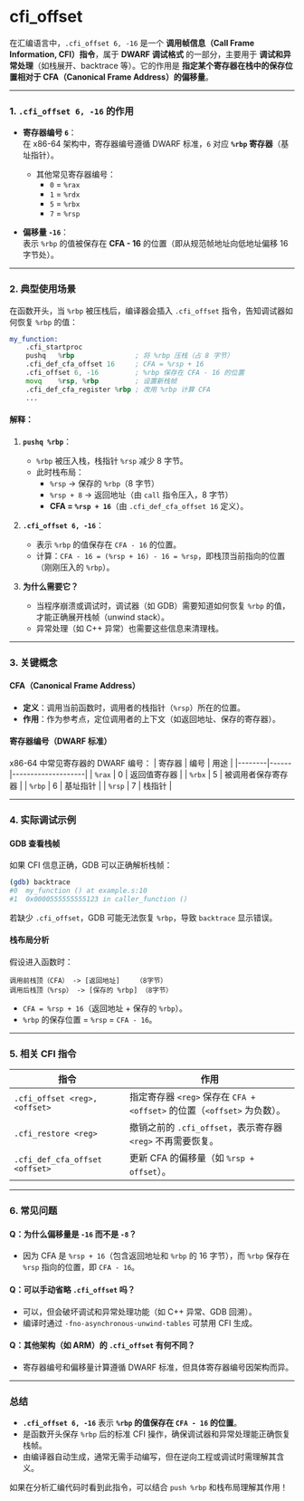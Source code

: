 # cfi_offset
在汇编语言中，`.cfi_offset 6, -16` 是一个 **调用帧信息（Call Frame Information, CFI）指令**，属于 **DWARF 调试格式** 的一部分，主要用于 **调试和异常处理**（如栈展开、backtrace 等）。它的作用是 **指定某个寄存器在栈中的保存位置相对于 CFA（Canonical Frame Address）的偏移量**。

---

### **1. `.cfi_offset 6, -16` 的作用**
- **寄存器编号 `6`**：  
  在 x86-64 架构中，寄存器编号遵循 DWARF 标准，`6` 对应 **`%rbp` 寄存器**（基址指针）。  
  - 其他常见寄存器编号：
    - `0` = `%rax`  
    - `1` = `%rdx`  
    - `5` = `%rbx`  
    - `7` = `%rsp`  

- **偏移量 `-16`**：  
  表示 `%rbp` 的值被保存在 **CFA - 16** 的位置（即从规范帧地址向低地址偏移 16 字节处）。

---

### **2. 典型使用场景**
在函数开头，当 `%rbp` 被压栈后，编译器会插入 `.cfi_offset` 指令，告知调试器如何恢复 `%rbp` 的值：
```asm
my_function:
    .cfi_startproc
    pushq   %rbp               ; 将 %rbp 压栈（占 8 字节）
    .cfi_def_cfa_offset 16     ; CFA = %rsp + 16
    .cfi_offset 6, -16         ; %rbp 保存在 CFA - 16 的位置
    movq    %rsp, %rbp         ; 设置新栈帧
    .cfi_def_cfa_register %rbp ; 改用 %rbp 计算 CFA
    ...
```
#### **解释**：
1. **`pushq %rbp`**：  
   - `%rbp` 被压入栈，栈指针 `%rsp` 减少 8 字节。  
   - 此时栈布局：
     - `%rsp` → 保存的 `%rbp`（8 字节）  
     - `%rsp + 8` → 返回地址（由 `call` 指令压入，8 字节）  
     - **CFA = `%rsp + 16`**（由 `.cfi_def_cfa_offset 16` 定义）。  

2. **`.cfi_offset 6, -16`**：  
   - 表示 `%rbp` 的值保存在 `CFA - 16` 的位置。  
   - 计算：`CFA - 16 = (%rsp + 16) - 16 = %rsp`，即栈顶当前指向的位置（刚刚压入的 `%rbp`）。  

3. **为什么需要它？**  
   - 当程序崩溃或调试时，调试器（如 GDB）需要知道如何恢复 `%rbp` 的值，才能正确展开栈帧（unwind stack）。  
   - 异常处理（如 C++ 异常）也需要这些信息来清理栈。

---

### **3. 关键概念**
#### **CFA（Canonical Frame Address）**
- **定义**：调用当前函数时，调用者的栈指针（`%rsp`）所在的位置。  
- **作用**：作为参考点，定位调用者的上下文（如返回地址、保存的寄存器）。  

#### **寄存器编号（DWARF 标准）**
x86-64 中常见寄存器的 DWARF 编号：
| 寄存器 | 编号 | 用途               |
|--------|------|--------------------|
| `%rax` | 0    | 返回值寄存器       |
| `%rbx` | 5    | 被调用者保存寄存器 |
| `%rbp` | 6    | 基址指针           |
| `%rsp` | 7    | 栈指针             |

---

### **4. 实际调试示例**
#### **GDB 查看栈帧**
如果 CFI 信息正确，GDB 可以正确解析栈帧：
```bash
(gdb) backtrace
#0  my_function () at example.s:10
#1  0x0000555555555123 in caller_function ()
```
若缺少 `.cfi_offset`，GDB 可能无法恢复 `%rbp`，导致 `backtrace` 显示错误。

#### **栈布局分析**
假设进入函数时：
```
调用前栈顶（CFA） -> [返回地址]    （8字节）
调用后栈顶（%rsp） -> [保存的 %rbp] （8字节）
```
- `CFA = %rsp + 16`（返回地址 + 保存的 `%rbp`）。  
- `%rbp` 的保存位置 = `%rsp` = `CFA - 16`。

---

### **5. 相关 CFI 指令**
| 指令                          | 作用                                                                 |
|-------------------------------|----------------------------------------------------------------------|
| `.cfi_offset <reg>, <offset>` | 指定寄存器 `<reg>` 保存在 `CFA + <offset>` 的位置（`<offset>` 为负数）。 |
| `.cfi_restore <reg>`          | 撤销之前的 `.cfi_offset`，表示寄存器 `<reg>` 不再需要恢复。          |
| `.cfi_def_cfa_offset <offset>`| 更新 CFA 的偏移量（如 `%rsp + offset`）。                           |

---

### **6. 常见问题**
#### **Q：为什么偏移量是 `-16` 而不是 `-8`？**
- 因为 CFA 是 `%rsp + 16`（包含返回地址和 `%rbp` 的 16 字节），而 `%rbp` 保存在 `%rsp` 指向的位置，即 `CFA - 16`。

#### **Q：可以手动省略 `.cfi_offset` 吗？**
- 可以，但会破坏调试和异常处理功能（如 C++ 异常、GDB 回溯）。  
- 编译时通过 `-fno-asynchronous-unwind-tables` 可禁用 CFI 生成。

#### **Q：其他架构（如 ARM）的 `.cfi_offset` 有何不同？**
- 寄存器编号和偏移量计算遵循 DWARF 标准，但具体寄存器编号因架构而异。

---

### **总结**
- **`.cfi_offset 6, -16`** 表示 **`%rbp` 的值保存在 `CFA - 16` 的位置**。  
- 是函数开头保存 `%rbp` 后的标准 CFI 操作，确保调试器和异常处理能正确恢复栈帧。  
- 由编译器自动生成，通常无需手动编写，但在逆向工程或调试时需理解其含义。  

如果在分析汇编代码时看到此指令，可以结合 `push %rbp` 和栈布局理解其作用！
